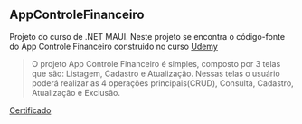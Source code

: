 ## AppControleFinanceiro

Projeto do curso de .NET MAUI. Neste projeto se encontra o código-fonte do App Controle Financeiro construido no curso [Udemy](https://www.udemy.com/course/net-maui-desenvolvendo-um-app-de-controle-financeiro/)

> O projeto App Controle Financeiro é simples, composto por 3 telas que são: Listagem, Cadastro e Atualização. Nessas telas o usuário poderá realizar as 4 operações principais(CRUD), Consulta, Cadastro, Atualização e Exclusão.

[Certificado](ude.my/UC-315aafba-0ca9-4eba-b034-b4af0e48e3f6)

